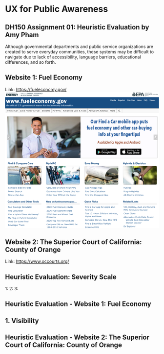 # UX for Public Awareness 
## DH150 Assignment 01: Heuristic Evaluation by Amy Pham 

Although governmental departments and public service organizations are created to serve everyday communities, these systems may be difficult to navigate due to lack of accessibility, language barriers, educational differences, and so forth. 

## Website 1: Fuel Economy 
Link: https://fueleconomy.gov/
<img src="./fuel-economy-screenshot.png">

## Website 2: The Superior Court of California: County of Orange 
Link: https://www.occourts.org/



## Heuristic Evaluation: Severity Scale 
1: 
2: 
3: 

## Heuristic Evaluation - Website 1: Fuel Economy 
## 1. Visibility 

## Heuristic Evaluation - Website 2: The Superior Court of California: County of Orange 




